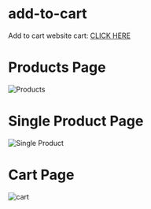 # add-to-cart

Add to cart website cart: <a href='https://airjordanshoes.netlify.app/' _blank>CLICK HERE</a>

# Products Page
![Products](https://user-images.githubusercontent.com/74858612/150613200-3884ae77-01bc-452d-b064-5413d019820b.PNG)

# Single Product Page
![Single Product](https://user-images.githubusercontent.com/74858612/150613229-f2469e5f-494a-4bf2-aaeb-105958286e36.PNG)

# Cart Page
![cart](https://user-images.githubusercontent.com/74858612/150613242-146ed104-a497-4dcf-9030-5e0f6c7a5efb.PNG)

